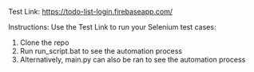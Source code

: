 Test Link: https://todo-list-login.firebaseapp.com/

Instructions:
Use the Test Link to run your Selenium test cases:
1. Clone the repo
2. Run run_script.bat to see the automation process
3. Alternatively, main.py can also be ran to see the automation process
